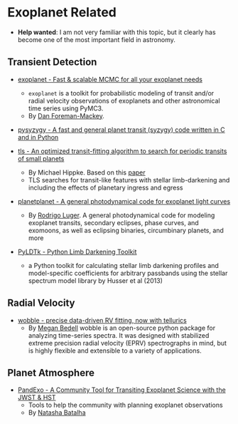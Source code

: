 # Exoplanet Related

* **Help wanted**: I am not very familiar with this topic, but it clearly has become one of the most important field in astronomy.

## Transient Detection

- [exoplanet - Fast & scalable MCMC for all your exoplanet needs](https://github.com/dfm/exoplanet)
    * `exoplanet` is a toolkit for probabilistic modeling of transit and/or radial velocity observations of exoplanets and other astronomical time series using PyMC3.
    * By [Dan Foreman-Mackey](https://dfm.io/).

- [pysyzygy - A fast and general planet transit (syzygy) code written in C and in Python](https://github.com/rodluger/pysyzygy)

- [tls - An optimized transit-fitting algorithm to search for periodic transits of small planets](https://github.com/hippke/tls)
    * By Michael Hippke. Based on this [paper](https://ui.adsabs.harvard.edu/abs/2019A%26A...623A..39H/abstract)
    * TLS searches for transit-like features with stellar limb-darkening and including the effects of planetary ingress and egress

- [planetplanet - A general photodynamical code for exoplanet light curves](https://github.com/rodluger/planetplanet)
    * By [Rodrigo Luger](https://rodluger.github.io/). A general photodynamical code for modeling exoplanet transits, secondary eclipses, phase curves, and exomoons, as well as eclipsing binaries, circumbinary planets, and more

- [PyLDTk - Python Limb Darkening Toolkit](https://github.com/hpparvi/ldtk)
    * a Python toolkit for calculating stellar limb darkening profiles and model-specific coefficients for arbitrary passbands using the stellar spectrum model library by Husser et al (2013)

## Radial Velocity

- [wobble - precise data-driven RV fitting, now with tellurics](https://github.com/megbedell/wobble)
    * By [Megan Bedell](https://bedell.space/) wobble is an open-source python package for analyzing time-series spectra. It was designed with stabilized extreme precision radial velocity (EPRV) spectrographs in mind, but is highly flexible and extensible to a variety of applications.

## Planet Atmosphere

- [PandExo - A Community Tool for Transiting Exoplanet Science with the JWST & HST](https://github.com/natashabatalha/PandExo)
    * Tools to help the community with planning exoplanet observations
    * By [Natasha Batalha](https://natashabatalha.github.io/)